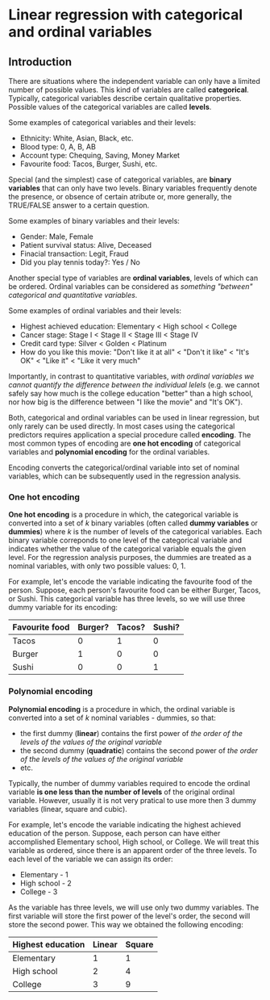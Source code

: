 <h1>Linear regression with categorical and ordinal variables</h1>

<h2>Introduction</h2>

There are situations where the independent variable can only have a limited number of possible values. This kind of variables are called **categorical**. Typically, categorical variables describe certain qualitative properties. Possible values of the categorical variables are called **levels**. 

Some examples of categorical variables and their levels:

  - Ethnicity: White, Asian, Black, etc.
  - Blood type: 0, A, B, AB
  - Account type: Chequing, Saving, Money Market
  - Favourite food: Tacos, Burger, Sushi, etc.

Special (and the simplest) case of categorical variables, are **binary variables** that can only have two levels. Binary variables frequently denote the presence, or obsence of certain atribute or, more generally, the TRUE/FALSE answer to a certain question. 

Some examples of binary variables and their levels:

  - Gender: Male, Female
  - Patient survival status: Alive, Deceased
  - Finacial transaction: Legit, Fraud
  - Did you play tennis today?: Yes / No

Another special type of variables are **ordinal variables**, levels of which can be ordered. Ordinal variables can be considered as *something "between" categorical and quantitative variables*.

Some examples of ordinal variables and their levels:

  - Highest achieved education: Elementary $<$ High school $<$ College
  - Cancer stage: Stage I $<$ Stage II $<$ Stage III $<$ Stage IV
  - Credit card type: Silver $<$ Golden $<$ Platinum
  - How do you like this movie: "Don't like it at all" $<$ "Don't it like" $<$ "It's OK" $<$ "Like it" $<$ "Like it very much"

Importantly, in contrast to quantitative variables, *with ordinal variables we cannot quantify the difference between the individual lelels* (e.g. we cannot safely say how much is the college education "better" than a high school, nor how big is the difference between "I like the movie" and "It's OK"). 

Both, categorical and ordinal variables can be used in linear regression, but only rarely can be used directly. In most cases using the categorical predictors requires application a special procedure called **encoding**. The most common types of encoding are **one hot encoding** of categorical variables and **polynomial encoding** for the ordinal variables.

Encoding converts the categorical/ordinal variable into set of nominal variables, which can be subsequently used in the regression analysis.

<h3>One hot encoding</h3>

**One hot encoding** is a procedure in which, the categorical variable is converted into a set of $k$ binary variables (often called **dummy variables** or **dummies**) where $k$ is the number of levels of the categorical variables. Each binary variable correponds to one level of the categorical variable and indicates whether the value of the categorical variable equals the given level. For the regression analysis purposes, the dummies are treated as a nominal variables, with only two possible values: 0, 1.


For example, let's encode the variable indicating the favourite food of the person. Suppose, each person's favourite food can be either Burger, Tacos, or Sushi. This categorical variable has three levels, so we will use three dummy variable for its encoding:

| Favourite food | Burger? | Tacos? | Sushi? |
| --- | --- | --- | --- |
| Tacos | 0 | 1 |	0 |	
| Burger | 1 | 0 | 0 |
| Sushi | 0 | 0 | 1 |

<h3>Polynomial encoding</h3>

**Polynomial encoding** is a procedure in which, the ordinal variable is converted into a set of $k$ nominal variables - dummies, so that:

  - the first dummy (**linear**) contains the first power of *the order of the levels of the values of the original variable*
  - the second dummy (**quadratic**) contains the second power of *the order of the levels of the values of the original variable*
  - etc.

Typically, the number of dummy variables required to encode the ordinal variable **is one less than the number of levels** of the original ordinal variable. However, usually it is not very pratical to use more then 3 dummy variables (linear, square and cubic).

For example, let's encode the variable indicating the highest achieved education of the person. Suppose, each person can have either accomplished Elementary school, High school, or College. We will treat this variable as ordered, since there is an apparent order of the three levels. To each level of the variable we can assign its order:

 - Elementary - 1
 - High school - 2
 - College - 3

As the variable has three levels, we will use only two dummy variables. The first variable will store the first power of the level's order, the second will store the second power. This way we obtained the following encoding:

| Highest education | Linear | Square |
| --- | --- | --- |
| Elementary | 1 | 1 |	
| High school | 2 | 4 |
| College | 3 | 9 |




